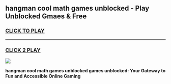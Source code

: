 
## hangman cool math games unblocked - Play Unblocked Gmaes & Free
<h3>
<a href="https://premium.freeplayer.one?title=hangman_cool_math_games_unblocked&ref=19F">CLICK TO PLAY</a></h3>
<hr>

<h3>
<a href="https://premium.freeplayer.one?title=hangman_cool_math_games_unblocked&ref=19F">CLICK 2 PLAY</a>
  
</h3>

<a href="https://premium.freeplayer.one?title=hangman_cool_math_games_unblocked&ref=19F/"><img src="https://clearcache.store/games.png"></a>


**hangman cool math games unblocked games unblocked: Your Gateway to Fun and Accessible Online Gaming**
